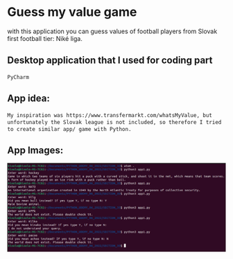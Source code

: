 # Guess my value game
with this application you can guess values of football players from Slovak first football tier: Niké liga.

## Desktop application that I used for coding part
```
PyCharm
```

## App idea:
```
My inspiration was https://www.transfermarkt.com/whatsMyValue, but unfortunately the Slovak league is not included, so therefore I tried to create similar app/ game with Python.
```
## App Images:
<img src="https://github.com/kixelo/english-thesaurus/blob/main/Screenshot%20from%202022-07-08%2021-55-25.png" />
